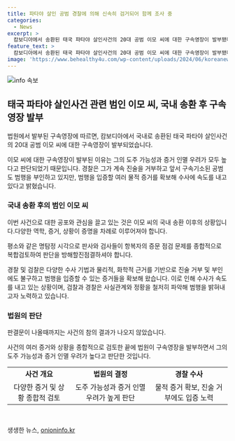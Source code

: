 ```yaml
---
title: 파타야 살인 공범 경찰에 의해 신속히 검거되어 함께 조사 중
categories:
  - News
excerpt: >
  캄보디아에서 송환된 태국 파타야 살인사건의 20대 공범 이모 씨에 대한 구속영장이 발부됐다. 경찰은 이 씨의 도주 가능성과 증거 인멸 우려를 고려하여 영장을 요청했고 법원은 이를 수락했다. 혐의를 부인하고 진술을 거부하는 공범들에도 범행을 입증할 물적 증거를 확보해 수사에 속도를 내고 있다고 전했다.
feature_text: >
  캄보디아에서 송환된 태국 파타야 살인사건의 20대 공범 이모 씨에 대한 구속영장이 발부됐다. 경찰은 이 씨의 도주 가능성과 증거 인멸 우려를 고려하여 영장을 요청했고 법원은 이를 수락했다. 혐의를 부인하고 진술을 거부하는 공범들에도 범행을 입증할 물적 증거를 확보해 수사에 속도를 내고 있다고 전했다.
image: 'https://www.behealthy4u.com/wp-content/uploads/2024/06/koreanews.jpg'
---
```


<p><img src="https://www.behealthy4u.com/wp-content/uploads/2024/06/koreanews.jpg" alt="info 속보" /></p>

<h2 data-ke-size="size26">태국 파타야 살인사건 관련 범인 이모 씨, 국내 송환 후 구속영장 발부</h2>

<p>법원에서 발부된 구속영장에 따르면, 캄보디아에서 국내로 송환된 태국 파타야 살인사건의 20대 공범 이모 씨에 대한 구속영장이 발부되었습니다. </p>

<p data-ke-size="size16">이모 씨에 대한 구속영장이 발부된 이유는 그의 도주 가능성과 증거 인멸 우려가 모두 높다고 판단되었기 때문입니다. 경찰은 그가 계속 진술을 거부하고 앞서 구속기소된 공범도 범행을 부인하고 있지만, 범행을 입증할 여러 물적 증거를 확보해 수사에 속도를 내고 있다고 밝혔습니다.</p>

<h3>국내 송환 후의 범인 이모 씨</h3>

<p>이번 사건으로 대한 공포와 관심을 끌고 있는 것은 이모 씨의 국내 송환 이후의 상황입니다.다양한 역학, 증거, 상황이 증명을 차례로 이루어져야 합니다. </p>
평소와 같은 명탐정 시각으로 판사와 검사들이 항복자의 증문 점검 문제를 종합적으로 복합검토하여 판단을 방해할진점결하셔야 합니다. </p>

<p data-ke-size="size16">경찰 및 검찰은 다양한 수사 기법과 물리적, 화학적 근거를 기반으로 진술 거부 및 부인에도 불구하고 범행을 입증할 수 있는 증거들을 확보해 왔습니다. 이로 인해 수사가 속도를 내고 있는 상황이며, 검찰과 경찰은 사실관계와 정황을 철저히 파악해 범행을 밝혀내고자 노력하고 있습니다.</p>

<h3>법원의 판단</h3>

<p>판결문이 나올때까지는 사건의 참의 결과가 나오지 않았습니다. <p data-ke-size="size16">사건의 여러 증거와 상황을 종합적으로 검토한 끝에 법원이 구속영장을 발부하면서 그의 도주 가능성과 증거 인멸 우려가 높다고 판단한 것입니다.</p></p>

<table>
  <tr>
    <td style="text-align: center; height: 17px;"><b>사건 개요</b></td>
    <td style="text-align: center; height: 17px;"><b>법원의 결정</b></td>
    <td style="text-align: center; height: 17px;"><b>경찰 수사</b></td>
  </tr>
  <tr>
    <td style="text-align: center; height: 17px;">다양한 증거 및 상황 종합적 검토<br></td>
    <td style="text-align: center; height: 17px;">도주 가능성과 증거 인멸 우려가 높게 판단</td>
 <td style="text-align: center; height: 17px;">물적 증거 확보, 진술 거부에도 입증 노력</td>
  </tr>
</table>

<p data-ke-size="size16">&nbsp;</p>
생생한 뉴스, <a href="https://onioninfo.kr" rel="dofollow">onioninfo.kr</a>


